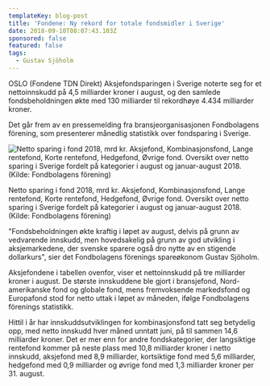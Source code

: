 ```yaml
---
templateKey: blog-post
title: 'Fondene: Ny rekord for totale fondsmidler i Sverige'
date: 2018-09-10T08:07:43.103Z
sponsored: false
featured: false
tags:
  - Gustav Sjöholm
---
```

OSLO (Fondene TDN Direkt) Aksjefondsparingen i Sverige noterte seg for et nettoinnskudd på 4,5 milliarder kroner i august, og den samlede fondsbeholdningen økte med 130 milliarder til rekordhøye 4.434 milliarder kroner.



Det går frem av en pressemelding fra bransjeorganisasjonen Fondbolagens förening, som presenterer månedlig statistikk over fondsparing i Sverige.

![Netto sparing i fond 2018, mrd kr. Aksjefond, Kombinasjonsfond, Lange rentefond, Korte rentefond, Hedgefond, Øvrige fond. Oversikt over netto sparing i Sverige fordelt på kategorier i august og januar-august 2018. (Kilde: Fondbolagens förening)](/img/151.png)

<span class="image-caption">Netto sparing i fond 2018, mrd kr. Aksjefond, Kombinasjonsfond, Lange rentefond, Korte rentefond, Hedgefond, Øvrige fond. Oversikt over netto sparing i Sverige fordelt på kategorier i august og januar-august 2018. (Kilde: Fondbolagens förening)</span>

"Fondsbeholdningen økte kraftig i løpet av august, delvis på grunn av vedvarende innskudd, men hovedsakelig på grunn av god utvikling i aksjemarkedene, der svenske sparere også dro nytte av en stigende dollarkurs", sier det Fondbolagens förenings spareøkonom Gustav Sjöholm.



Aksjefondene i tabellen ovenfor, viser et nettoinnskudd på tre milliarder kroner i august. De største innskuddene ble gjort i bransjefond, Nord-amerikanske fond og globale fond, mens fremvoksende markedsfond og Europafond stod for netto uttak i løpet av måneden, ifølge Fondbolagens förenings statistikk.



Hittil i år har innskuddsutviklingen for kombinasjonsfond tatt seg betydelig opp, med netto innskudd hver måned unntatt juni, på til sammen 14,6 milliarder kroner. Det er mer enn for andre fondskategorier, der langsiktige rentefond kommer på neste plass med 10,8 milliarder kroner i netto innskudd, aksjefond med 8,9 milliarder, kortsiktige fond med 5,6 milliarder, hedgefond med 0,9 milliarder og øvrige fond med 1,3 milliarder kroner per 31. august.
